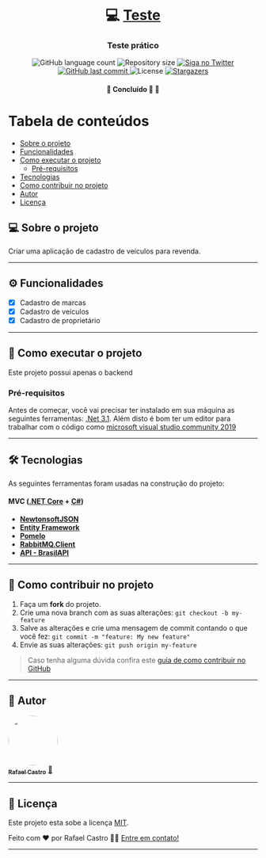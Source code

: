 <h1 align="center">
     💻 <a href="#" alt="CastGroup-Teste"> Teste </a>
</h1>

<h3 align="center">
    Teste prático 
</h3>

<p align="center">
    <img alt="GitHub language count" src="https://img.shields.io/github/languages/count/rafael-act/TesteJunho22?color=%2304D361">

  <img alt="Repository size" src="https://img.shields.io/github/repo-size/rafael-act/TesteJunho22">

  <a href="https://www.twitter.com/rafael_act/">
    <img alt="Siga no Twitter" src="https://img.shields.io/twitter/url?url=https%3A%2F%2Fgithub.com%2Frafael-act%2FTesteJunho22">
  </a>
  
  <a href="https://github.com/rafael-act/CastGroup-Teste/commits/master">
    <img alt="GitHub last commit" src="https://img.shields.io/github/last-commit/rafael-act/TesteJunho22">
  </a>
    
   <img alt="License" src="https://img.shields.io/badge/license-MIT-brightgreen">
   <a href="https://github.com/rafael-act/TesteJunho22/stargazers">
    <img alt="Stargazers" src="https://img.shields.io/github/stars/rafael-act/TesteJunho22?style=social">
  </a>
</p>

<h4 align="center">
	🚧   Concluído 🚀 🚧
</h4>

Tabela de conteúdos
=================
<!--ts-->
   * [Sobre o projeto](#-sobre-o-projeto)
   * [Funcionalidades](#-Funcionalidades)
   * [Como executar o projeto](#-como-executar-o-projeto)
     * [Pré-requisitos](#pré-requisitos)
   * [Tecnologias](#-tecnologias)
   * [Como contribuir no projeto](#-como-contribuir-no-projeto)
   * [Autor](#-autor)
   * [Licença](#user-content--licença)
<!--te-->


## 💻 Sobre o projeto

Criar uma aplicação de cadastro de veículos para revenda.

---

## ⚙️ Funcionalidades

- [x] Cadastro de marcas
- [x] Cadastro de veículos
- [x] Cadastro de proprietário

---

## 🚀 Como executar o projeto

Este projeto possui apenas o backend

### Pré-requisitos

Antes de começar, você vai precisar ter instalado em sua máquina as seguintes ferramentas:
[.Net 3.1](https://dotnet.microsoft.com/download/dotnet). 
Além disto é bom ter um editor para trabalhar com o código como [microsoft visual studio community 2019](https://visualstudio.microsoft.com/pt-br/vs/community/)

---

## 🛠 Tecnologias

As seguintes ferramentas foram usadas na construção do projeto:

#### **MVC**  ([.NET Core](https://docs.microsoft.com/pt-br/dotnet/core/dotnet-five)  +  [C#](https://docs.microsoft.com/pt-br/dotnet/csharp/))

-   **[NewtonsoftJSON](https://www.newtonsoft.com/)**
-   **[Entity Framework](https://docs.microsoft.com/pt-br/ef/core/)**
-   **[Pomelo](https://github.com/PomeloFoundation/Pomelo.EntityFrameworkCore.MySql)**
-   **[RabbitMQ.Client](https://github.com/rabbitmq/rabbitmq-dotnet-client)**
-   **[API - BrasilAPI](https://brasilapi.com.br/docs#tag/CEP])**

---

## 💪 Como contribuir no projeto

1. Faça um **fork** do projeto.
2. Crie uma nova branch com as suas alterações: `git checkout -b my-feature`
3. Salve as alterações e crie uma mensagem de commit contando o que você fez: `git commit -m "feature: My new feature"`
4. Envie as suas alterações: `git push origin my-feature`
> Caso tenha alguma dúvida confira este [guia de como contribuir no GitHub](./CONTRIBUTING.md)

---

## 🦸 Autor

<a href="https://rafaelcastro.com.br">
 <img style="border-radius: 50%;" src="https://avatars.githubusercontent.com/u/48982662?s=100&v=4" width="100px;" alt=""/>
 <br />
 <sub><b>Rafael Castro</b></sub></a> <a href="https://rafaelcastro.com.br" title="Rafael">🚀</a>
 <br />

---

## 📝 Licença

Este projeto esta sobe a licença [MIT](./LICENSE).

Feito com ❤️ por Rafael Castro 👋🏽 [Entre em contato!](https://www.linkedin.com/in/rafaelcastrodev/)

---
